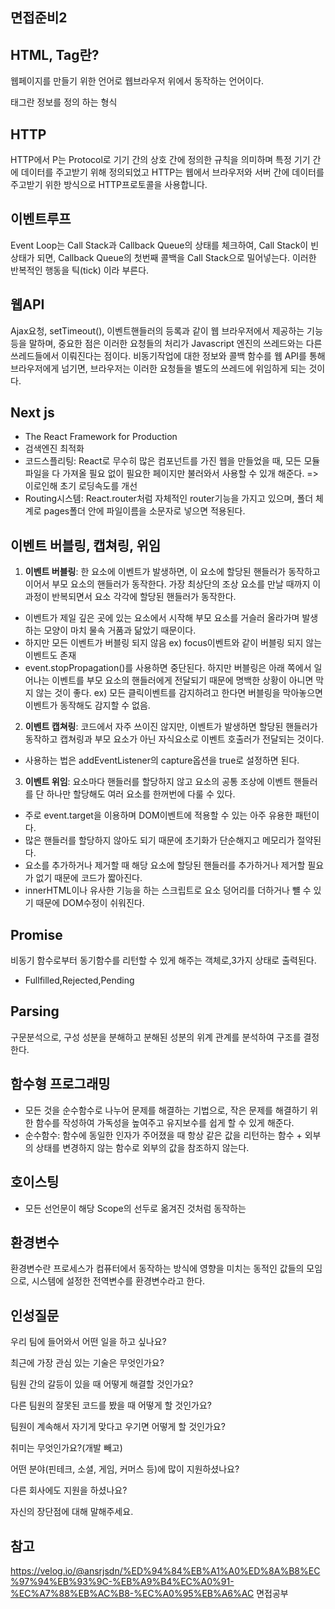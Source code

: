 ## 면접준비2    

## HTML, Tag란?
웹페이지를 만들기 위한 언어로 웹브라우저 위에서 동작하는 언어이다.

태그란 정보를 정의 하는 형식

## HTTP
HTTP에서 P는 Protocol로 기기 간의  상호 간에 정의한 규칙을 의미하며 특정 기기 간에 데이터를 주고받기 위해 정의되었고 HTTP는 웹에서 브라우저와 서버 간에 데이터를 주고받기 위한 방식으로 HTTP프로토콜을 사용합니다. 


## 이벤트루프

Event Loop는 Call Stack과 Callback Queue의 상태를 체크하여, Call Stack이 빈 상태가 되면, Callback Queue의 첫번째 콜백을 Call Stack으로 밀어넣는다. 이러한 반복적인 행동을 틱(tick) 이라 부른다.

## 웹API
Ajax요청, setTimeout(), 이벤트핸들러의 등록과 같이 웹 브라우저에서 제공하는 기능등을 말하며, 중요한 점은 이러한 요청들의 처리가 Javascript 엔진의 쓰레드와는 다른 쓰레드들에서 이뤄진다는 점이다. 비동기작업에 대한 정보와 콜백 함수를 웹 API를 통해 브라우저에게 넘기면, 브라우저는 이러한 요청들을 별도의 쓰레드에 위임하게 되는 것이다.

## Next js 
- The React Framework for Production
- 검색엔진 최적화
- 코드스플리팅: React로 무수히 많은 컴포넌트를 가진 웹을 만들었을 때, 모든 모듈 파일을 다 가져올 필요 없이 필요한 페이지만 불러와서 사용할 수 있개 해준다. => 이로인해 초기 로딩속도를 개선
- Routing시스템: React.router처럼 자체적인 router기능을 가지고 있으며, 폴더 체계로 pages폴더 안에 파일이름을 소문자로 넣으면 적용된다. 

## 이벤트 버블링, 캡쳐링, 위임
1. **이벤트 버블링**: 한 요소에 이벤트가 발생하면, 이 요소에 할당된 핸들러가 동작하고 이어서 부모 요소의 핸들러가 동작한다. 가장 최상단의 조상 요소를 만날 때까지 이 과정이 반복되면서 요소 각각에 할당된 핸들러가 동작한다.
- 이벤트가 제일 깊은 곳에 있는 요소에서 시작해 부모 요소를 거슬러 올라가며 발생하는 모양이 마치 물속 거품과 닮았기 때문이다.
- 하지만 모든 이벤트가 버블링 되지 않음 ex) focus이벤트와 같이 버블링 되지 않는 이벤트도 존재
- event.stopPropagation()를 사용하면 중단된다. 하지만 버블링은 아래 쪽에서 일어나는 이벤트를 부모 요소의 핸들러에게 전달되기 때문에 명백한 상황이 아니면 막지 않는 것이 좋다. ex) 모든 클릭이벤트를 감지하려고 한다면 버블링을 막아놓으면 이벤트가 동작해도 감지할 수 없음.

2. **이벤트 캡쳐링**: 코드에서 자주 쓰이진 않지만, 이벤트가 발생하면 할당된 핸들러가 동작하고 캡쳐링과 부모 요소가 아닌 자식요소로 이벤트 호출러가 전달되는 것이다.
- 사용하는 법은 addEventListener의 capture옵션을 true로 설정하면 된다.

3. **이벤트 위임**: 요소마다 핸들러를 할당하지 않고 요소의 공통 조상에 이벤트 핸들러를 단 하나만 할당해도 여러 요소를 한꺼번에 다룰 수 있다.
- 주로 event.target을 이용하며 DOM이벤트에 적용할 수 있는 아주 유용한 패턴이다.
- 많은 핸들러를 할당하지 않아도 되기 때문에 초기화가 단순해지고 메모리가 절약된다.
- 요소를 추가하거나 제거할 때 해당 요소에 할당된 핸들러를 추가하거나 제거할 필요가 없기 때문에 코드가 짧아진다.
- innerHTML이나 유사한 기능을 하는 스크립트로 요소 덩어리를 더하거나 뺼 수 있기 때문에 DOM수정이 쉬워진다.

## Promise
비동기 함수로부터 동기함수를 리턴할 수 있게 해주는 객체로,3가지 상태로 출력된다.
- Fullfilled,Rejected,Pending

## Parsing
구문분석으로, 구성 성분을 분해하고 분해된 성분의 위계 관계를 분석하여 구조를 결정한다.

## 함수형 프로그래밍
-  모든 것을 순수함수로 나누어 문제를 해결하는 기법으로, 작은 문제를 해결하기 위한 함수를 작성하여 가독성을 높여주고 유지보수를 쉽게 할 수 있게 해준다.
-  순수함수: 함수에 동일한 인자가 주어졌을 때 항상 같은 값을 리턴하는 함수 + 외부의 상태를 변경하지 않는 함수로 외부의 값을 참조하지 않는다.
## 호이스팅
- 모든 선언문이 해당 Scope의 선두로 옮겨진 것처럼 동작하는 

## 환경변수
환경변수란 프로세스가 컴퓨터에서 동작하는 방식에 영향을 미치는 동적인 값들의 모임으로, 시스템에 설정한 전역변수를 환경변수라고 한다.

## 인성질문

우리 팀에 들어와서 어떤 일을 하고 싶나요?

최근에 가장 관심 있는 기술은 무엇인가요?

팀원 간의 갈등이 있을 때 어떻게 해결할 것인가요?

다른 팀원의 잘못된 코드를 봤을 때 어떻게 할 것인가요?

팀원이 계속해서 자기게 맞다고 우기면 어떻게 할 것인가요?

취미는 무엇인가요?(개발 빼고)

어떤 분야(핀테크, 소셜, 게임, 커머스 등)에 많이 지원하셨나요?

다른 회사에도 지원을 하셨나요?

자신의 장단점에 대해 말해주세요.

## 참고
https://velog.io/@ansrjsdn/%ED%94%84%EB%A1%A0%ED%8A%B8%EC%97%94%EB%93%9C-%EB%A9%B4%EC%A0%91-%EC%A7%88%EB%AC%B8-%EC%A0%95%EB%A6%AC
면접공부
